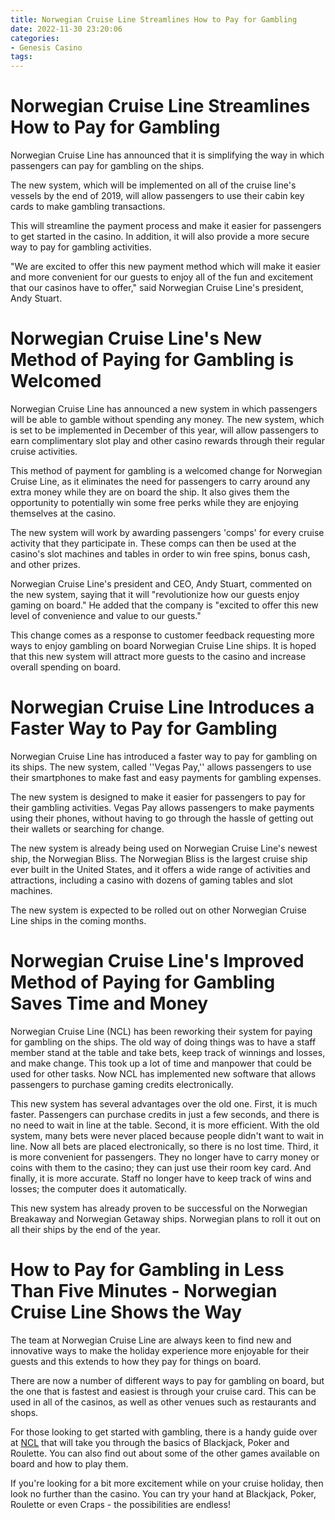 ```yaml
---
title: Norwegian Cruise Line Streamlines How to Pay for Gambling
date: 2022-11-30 23:20:06
categories:
- Genesis Casino
tags:
---
```



#  Norwegian Cruise Line Streamlines How to Pay for Gambling

Norwegian Cruise Line has announced that it is simplifying the way in which passengers can pay for gambling on the ships. 

The new system, which will be implemented on all of the cruise line's vessels by the end of 2019, will allow passengers to use their cabin key cards to make gambling transactions. 

This will streamline the payment process and make it easier for passengers to get started in the casino. In addition, it will also provide a more secure way to pay for gambling activities. 

"We are excited to offer this new payment method which will make it easier and more convenient for our guests to enjoy all of the fun and excitement that our casinos have to offer," said Norwegian Cruise Line's president, Andy Stuart.

#  Norwegian Cruise Line's New Method of Paying for Gambling is Welcomed

Norwegian Cruise Line has announced a new system in which passengers will be able to gamble without spending any money. The new system, which is set to be implemented in December of this year, will allow passengers to earn complimentary slot play and other casino rewards through their regular cruise activities.

This method of payment for gambling is a welcomed change for Norwegian Cruise Line, as it eliminates the need for passengers to carry around any extra money while they are on board the ship. It also gives them the opportunity to potentially win some free perks while they are enjoying themselves at the casino.

The new system will work by awarding passengers 'comps' for every cruise activity that they participate in. These comps can then be used at the casino's slot machines and tables in order to win free spins, bonus cash, and other prizes.

Norwegian Cruise Line's president and CEO, Andy Stuart, commented on the new system, saying that it will "revolutionize how our guests enjoy gaming on board." He added that the company is "excited to offer this new level of convenience and value to our guests."

This change comes as a response to customer feedback requesting more ways to enjoy gambling on board Norwegian Cruise Line ships. It is hoped that this new system will attract more guests to the casino and increase overall spending on board.

#  Norwegian Cruise Line Introduces a Faster Way to Pay for Gambling

Norwegian Cruise Line has introduced a faster way to pay for gambling on its ships. The new system, called ''Vegas Pay,'' allows passengers to use their smartphones to make fast and easy payments for gambling expenses.

The new system is designed to make it easier for passengers to pay for their gambling activities. Vegas Pay allows passengers to make payments using their phones, without having to go through the hassle of getting out their wallets or searching for change.

The new system is already being used on Norwegian Cruise Line's newest ship, the Norwegian Bliss. The Norwegian Bliss is the largest cruise ship ever built in the United States, and it offers a wide range of activities and attractions, including a casino with dozens of gaming tables and slot machines.

The new system is expected to be rolled out on other Norwegian Cruise Line ships in the coming months.

#  Norwegian Cruise Line's Improved Method of Paying for Gambling Saves Time and Money

Norwegian Cruise Line (NCL) has been reworking their system for paying for gambling on the ships. The old way of doing things was to have a staff member stand at the table and take bets, keep track of winnings and losses, and make change. This took up a lot of time and manpower that could be used for other tasks. Now NCL has implemented new software that allows passengers to purchase gaming credits electronically.

This new system has several advantages over the old one. First, it is much faster. Passengers can purchase credits in just a few seconds, and there is no need to wait in line at the table. Second, it is more efficient. With the old system, many bets were never placed because people didn't want to wait in line. Now all bets are placed electronically, so there is no lost time. Third, it is more convenient for passengers. They no longer have to carry money or coins with them to the casino; they can just use their room key card. And finally, it is more accurate. Staff no longer have to keep track of wins and losses; the computer does it automatically.

This new system has already proven to be successful on the Norwegian Breakaway and Norwegian Getaway ships. Norwegian plans to roll it out on all their ships by the end of the year.

#  How to Pay for Gambling in Less Than Five Minutes - Norwegian Cruise Line Shows the Way

The team at Norwegian Cruise Line are always keen to find new and innovative ways to make the holiday experience more enjoyable for their guests and this extends to how they pay for things on board.

There are now a number of different ways to pay for gambling on board, but the one that is fastest and easiest is through your cruise card. This can be used in all of the casinos, as well as other venues such as restaurants and shops.

For those looking to get started with gambling, there is a handy guide over at <a href="https://www.ncl.com/">NCL</a> that will take you through the basics of Blackjack, Poker and Roulette. You can also find out about some of the other games available on board and how to play them.

If you're looking for a bit more excitement while on your cruise holiday, then look no further than the casino. You can try your hand at Blackjack, Poker, Roulette or even Craps - the possibilities are endless!